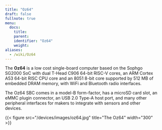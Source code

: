 ```yaml
---
title: "Oz64"
draft: false
fullnote: true
menu:
  docs:
    title:
    parent:
    identifier: "Oz64"
    weight:
aliases:
  - /wiki/Oz64
---
```


The **Oz64** is a low cost single-board computer based on the Sophgo SG2000 SoC with dual T-Head C906 64-bit RISC-V cores, an ARM Cortex A53 64-bit RISC CPU core and an 8051 8-bit core supported by 512 MB of embedded DRAM memory, with WiFi and Bluetooth radio interfaces. 

The Oz64 SBC comes in a model-B form-factor, has a microSD card slot, an eMMC plugin connector, an USB 2.0 Type-A host port, and many other peripheral interfaces for makers to integrate with sensors and other devices. 

{{< figure src="/devices/images/oz64.jpg" title="The Oz64" width="300" >}}
